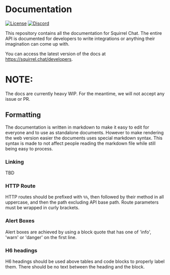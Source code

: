 # Documentation
[![License](https://img.shields.io/github/license/squirrelchat/documentation.svg?style=flat-square)](https://github.com/squirrelchat/documentation/blob/mistress/LICENSE)
[![Discord](https://img.shields.io/badge/chat-on%20Discord-7289DA.svg?style=flat-square)](https://squirrel.chat/discord)

This repository contains all the documentation for Squirrel Chat. The entire API is documented for developers to write
integrations or anything their imagination can come up with.

You can access the latest version of the docs at https://squirrel.chat/developers.

# NOTE:
The docs are currently heavy WIP. For the meantime, we will not accept any issue or PR.

## Formatting
The documentation is written in markdown to make it easy to edit for everyone and to use as standalone documents.
However to make rendering the web version easier the documents uses special markdown syntax. This syntax is made to
not affect people reading the markdown file while still being easy to process.

### Linking
TBD

### HTTP Route
HTTP routes should be prefixed with `%%`, then followed by their method in all uppercase, and then the path excluding
API base path. Route parameters must be wrapped in curly brackets.

### Alert Boxes
Alert boxes are achieved by using a block quote that has one of 'info', 'warn' or 'danger' on the first line.

### H6 headings
H6 headings should be used above tables and code blocks to properly label them. There should be no text between the
heading and the block.
